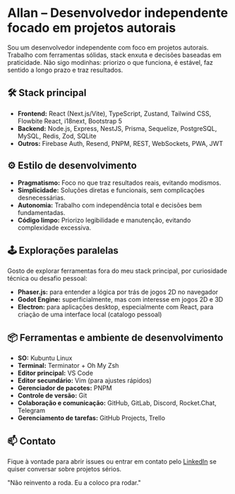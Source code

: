# Allan – Desenvolvedor independente focado em projetos autorais

Sou um desenvolvedor independente com foco em projetos autorais. Trabalho com ferramentas sólidas, stack enxuta e decisões baseadas em praticidade. Não sigo modinhas: priorizo o que funciona, é estável, faz sentido a longo prazo e traz resultados.

## 🛠️ Stack principal

- **Frontend:** React (Next.js/Vite), TypeScript, Zustand, Tailwind CSS, Flowbite React, i18next, Bootstrap 5
- **Backend:** Node.js, Express, NestJS, Prisma, Sequelize, PostgreSQL, MySQL, Redis, Zod, SQLite
- **Outros:** Firebase Auth, Resend, PNPM, REST, WebSockets, PWA, JWT

## ⚙ Estilo de desenvolvimento
- **Pragmatismo:** Foco no que traz resultados reais, evitando modismos.
- **Simplicidade:** Soluções diretas e funcionais, sem complicações desnecessárias.
- **Autonomia:** Trabalho com independência total e decisões bem fundamentadas.
- **Código limpo:** Priorizo legibilidade e manutenção, evitando complexidade excessiva.

## 🕹 Explorações paralelas

Gosto de explorar ferramentas fora do meu stack principal, por curiosidade técnica ou desafio pessoal:
- **Phaser.js:** para entender a lógica por trás de jogos 2D no navegador
- **Godot Engine:** superficialmente, mas com interesse em jogos 2D e 3D
- **Electron:** para aplicações desktop, especialmente com React, para criação de uma interface local (catalogo pessoal)

## 📦 Ferramentas e ambiente de desenvolvimento

- **SO:** Kubuntu Linux
- **Terminal:** Terminator + Oh My Zsh
- **Editor principal:** VS Code
- **Editor secundário:** Vim (para ajustes rápidos)
- **Gerenciador de pacotes:** PNPM
- **Controle de versão:** Git
- **Colaboração e comunicação:** GitHub, GitLab, Discord, Rocket.Chat, Telegram
- **Gerenciamento de tarefas:** GitHub Projects, Trello

## 📫 Contato

Fique à vontade para abrir issues ou entrar em contato pelo [LinkedIn](https://www.linkedin.com/in/allan-possani-da-cruz-2372b4212/) se quiser conversar sobre projetos sérios.

"Não reinvento a roda. Eu a coloco pra rodar."
